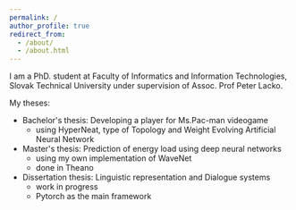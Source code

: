 ```yaml
---
permalink: /
author_profile: true
redirect_from: 
  - /about/
  - /about.html
---
```


I am a PhD. student at Faculty of Informatics and Information Technologies, Slovak Technical University under supervision of Assoc. Prof Peter Lacko. 

My theses:
* Bachelor's thesis: Developing a player for Ms.Pac-man videogame
	* using HyperNeat, type of Topology and Weight Evolving Artificial Neural Network
* Master's thesis: Prediction of energy load using deep neural networks
	* using my own implementation of WaveNet
	* done in Theano
* Dissertation thesis: Linguistic representation and Dialogue systems 
	* work in progress
	* Pytorch as the main framework
